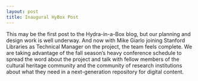 ```yaml
---
layout: post
title: Inaugural HyBox Post
---
```


This may be the first post to the Hydra-in-a-Box blog, but our planning and design work is well underway.  And now with Mike Giarlo joining Stanford Libraries as Technical Manager on the project, the team feels complete. We are taking advantage of the fall season’s heavy conference schedule to spread the word about the project and talk with fellow members of the cultural heritage community and the community of research institutions about what they need in a next-generation repository for digital content. 
